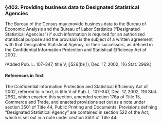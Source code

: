 ### §402. Providing business data to Designated Statistical Agencies ###

The Bureau of the Census may provide business data to the Bureau of Economic Analysis and the Bureau of Labor Statistics (“Designated Statistical Agencies”) if such information is required for an authorized statistical purpose and the provision is the subject of a written agreement with that Designated Statistical Agency, or their successors, as defined in the Confidential Information Protection and Statistical Efficiency Act of 2002.

(Added Pub. L. 107–347, title V, §526(b)(1), Dec. 17, 2002, 116 Stat. 2969.)

#### References in Text ####

The Confidential Information Protection and Statistical Efficiency Act of 2002, referred to in text, is title V of Pub. L. 107–347, Dec. 17, 2002, 116 Stat. 2962, which enacted this section, amended section 176a of Title 15, Commerce and Trade, and enacted provisions set out as a note under section 3501 of Title 44, Public Printing and Documents. Provisions defining “Designated Statistical Agency” are contained in section 522 of the Act, which is set out in a note under section 3501 of Title 44.
